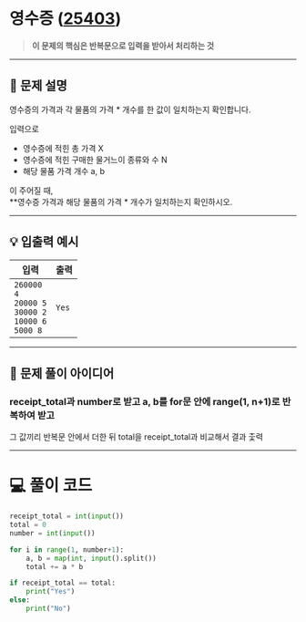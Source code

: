 # 영수증 ([25403](https://www.acmicpc.net/problem/25304))

> **이 문제의 핵심은 반복문으로 입력을 받아서 처리하는 것**

---

## 📘 문제 설명

영수증의 가격과
각 물품의 가격 * 개수를 한 값이 일치하는지 확인합니다.

입력으로  
- 영수증에 적힌 총 가격 X
- 영수증에 적힌 구매한 물거느이 종류와 수 N
- 해당 물품 가격 개수 a, b

이 주어질 때,  
**영수증 가격과 해당 물품의 가격 * 개수가 일치하는지 확인하시오.

---

## 💡 입출력 예시

| 입력 | 출력 |
|------|------|
| `260000` <br> `4` <br> `20000 5` <br> `30000 2` <br> `10000 6` <br> `5000 8` | `Yes` |

---

## 🧠 문제 풀이 아이디어

### receipt_total과 number로 받고 a, b를 for문 안에 range(1, n+1)로 반복하여 받고
그 값끼리 반복문 안에서 더한 뒤 total을 receipt_total과 비교해서 결과 춫력

---

# 💻 풀이 코드

```python
receipt_total = int(input())
total = 0
number = int(input())

for i in range(1, number+1):
    a, b = map(int, input().split())
    total += a * b

if receipt_total == total:
    print("Yes")
else:
    print("No")
